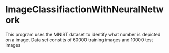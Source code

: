# ImageClassifiactionWithNeuralNetwork
This program uses the MNIST dataset to identify what number is depicted on a image. 
Data set constits of 60000 training images and 10000 test images

